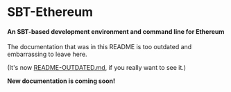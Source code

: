 # SBT-Ethereum

#### An SBT-based development environment and command line for Ethereum

The documentation that was in this README is too outdated and embarrassing to leave here.

(It's now [README-OUTDATED.md](README-OUTDATED.md), if you really want to see it.)

**New documentation is coming soon!**


